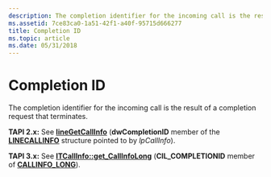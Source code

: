 ```yaml
---
description: The completion identifier for the incoming call is the result of a completion request that terminates.
ms.assetid: 7ce83ca0-1a51-42f1-a40f-95715d666277
title: Completion ID
ms.topic: article
ms.date: 05/31/2018
---
```


# Completion ID

The completion identifier for the incoming call is the result of a completion request that terminates.

**TAPI 2.x:** See [**lineGetCallInfo**](/windows/win32/api/tapi/nf-tapi-linegetcallinfo) (**dwCompletionID** member of the [**LINECALLINFO**](/windows/win32/api/tapi/ns-tapi-linecallinfo) structure pointed to by *lpCallInfo*).

**TAPI 3.x:** See [**ITCallInfo::get\_CallInfoLong**](/windows/desktop/api/tapi3if/nf-tapi3if-itcallinfo-get_callinfolong) (**CIL\_COMPLETIONID** member of [**CALLINFO\_LONG**](/windows/desktop/api/Tapi3if/ne-tapi3if-callinfo_long)).

 

 
